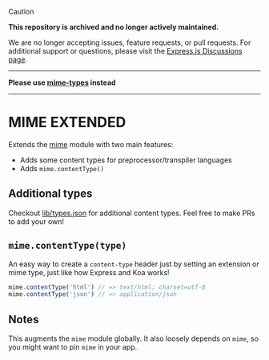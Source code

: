 > [!CAUTION]
> **This repository is archived and no longer actively maintained.**
>
> We are no longer accepting issues, feature requests, or pull requests.
> For additional support or questions, please visit the [Express.js Discussions page](https://github.com/expressjs/express/discussions).

---

**Please use [mime-types](https://github.com/expressjs/mime-types) instead**

---

# MIME EXTENDED

Extends the [mime](https://github.com/broofa/node-mime) module with two main features:

- Adds some content types for preprocessor/transpiler languages
- Adds `mime.contentType()`

## Additional types

Checkout [lib/types.json](lib/types.json) for additional content types.
Feel free to make PRs to add your own!

## `mime.contentType(type)`

An easy way to create a `content-type` header just by setting an extension or mime type,
just like how Express and Koa works!

```js
mime.contentType('html') // => text/html; charset=utf-8
mime.contentType('json') // => application/json
```

## Notes

This augments the `mime` module globally.
It also loosely depends on `mime`,
so you might want to pin `mime` in your app.
